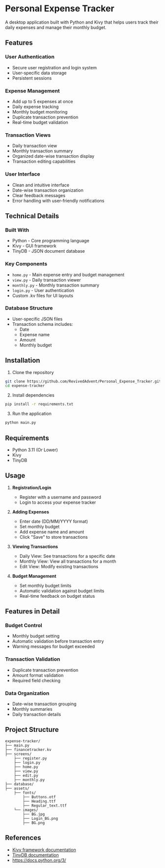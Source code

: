 # Personal Expense Tracker

A desktop application built with Python and Kivy that helps users track their daily expenses and manage their monthly budget.

## Features

### User Authentication
- Secure user registration and login system
- User-specific data storage
- Persistent sessions

### Expense Management
- Add up to 5 expenses at once
- Daily expense tracking
- Monthly budget monitoring
- Duplicate transaction prevention
- Real-time budget validation

### Transaction Views
- Daily transaction view
- Monthly transaction summary
- Organized date-wise transaction display
- Transaction editing capabilities

### User Interface
- Clean and intuitive interface
- Date-wise transaction organization
- Clear feedback messages
- Error handling with user-friendly notifications

## Technical Details

### Built With
- Python - Core programming language
- Kivy - GUI framework
- TinyDB - JSON document database

### Key Components
- `home.py` - Main expense entry and budget management
- `view.py` - Daily transaction viewer
- `monthly.py` - Monthly transaction summary
- `login.py` - User authentication
- Custom .kv files for UI layouts

### Database Structure
- User-specific JSON files
- Transaction schema includes:
  - Date
  - Expense name
  - Amount
  - Monthly budget

## Installation

1. Clone the repository
```bash
git clone https://github.com/RevivedAdvent/Personal_Expense_Tracker.git
cd expense-tracker
```

2. Install dependencies
```bash
pip install -r requirements.txt
```

3. Run the application
```bash
python main.py
```

## Requirements
- Python 3.11 (Or Lower)
- Kivy
- TinyDB

## Usage

1. **Registration/Login**
   - Register with a username and password
   - Login to access your expense tracker

2. **Adding Expenses**
   - Enter date (DD/MM/YYYY format)
   - Set monthly budget
   - Add expense name and amount
   - Click "Save" to store transactions

3. **Viewing Transactions**
   - Daily View: See transactions for a specific date
   - Monthly View: View all transactions for a month
   - Edit View: Modify existing transactions

4. **Budget Management**
   - Set monthly budget limits
   - Automatic validation against budget limits
   - Real-time feedback on budget status

## Features in Detail

### Budget Control
- Monthly budget setting
- Automatic validation before transaction entry
- Warning messages for budget exceeded

### Transaction Validation
- Duplicate transaction prevention
- Amount format validation
- Required field checking

### Data Organization
- Date-wise transaction grouping
- Monthly summaries
- Daily transaction details

## Project Structure
```
expense-tracker/
├── main.py
├── financetracker.kv
├── screens/
    ├── register.py
    ├── login.py
    ├── home.py
    ├── view.py
    ├── edit.py
    ├── monthly.py
├── database/
├── assets/
    ├── fonts/
        ├── Buttons.otf
        ├── Heading.ttf
        ├── Regular_text.ttf
    └── images/
        ├── BG.jpg
        ├── Login_BG.png
        ├── BG.png
```

## References
- [Kivy framework documentation](https://kivy.org/doc/stable/)
- [TinyDB documentation](https://tinydb.readthedocs.io/en/latest/)
- https://docs.python.org/3/
